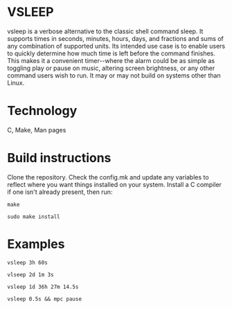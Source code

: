 # VSLEEP

vsleep is a verbose alternative to the classic shell command sleep.  It
supports times in seconds, minutes, hours, days, and fractions and sums of
any combination of supported units.  Its intended use case is to enable users
to quickly determine how much time is left before the command finishes.  This
makes it a convenient timer--where the alarm could be as simple as toggling
play or pause on music, altering screen brightness, or any other command users
wish to run.  It may or may not build on systems other than Linux.  

# Technology
C, Make, Man pages

# Build instructions
Clone the repository.  Check the config.mk and update any variables to reflect
where you want things installed on your system.  Install a C compiler if one
isn't already present, then run: 

    make

    sudo make install

# Examples
    vsleep 3h 60s

    vlseep 2d 1m 3s

    vsleep 1d 36h 27m 14.5s

    vsleep 0.5s && mpc pause

